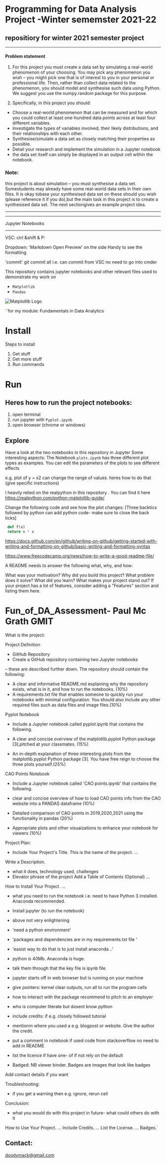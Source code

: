 # Programming for Data Analysis Project -Winter sememster 2021-22

## repositiory  for winter 2021 semester project
---



#### Problem statement

1. For this project you must create a data set by simulating a real-world phenomenon of
your choosing. You may pick any phenomenon you wish – you might pick one that is
of interest to you in your personal or professional life. Then, rather than collect data
related to the phenomenon, you should model and synthesise such data using Python.
We suggest you use the numpy.random package for this purpose.

2. Specifically, in this project you should:

- Choose a real-world phenomenon that can be measured and for which you could
collect at least one-hundred data points across at least four different variables.
- Investigate the types of variables involved, their likely distributions, and their
relationships with each other.
- Synthesise/simulate a data set as closely matching their properties as possible.
- Detail your research and implement the simulation in a Jupyter notebook
- the data set itself can simply be displayed in an output cell within the notebook.

### Note:
 this project is about simulation – you must synthesise a data set. Somestudents may already have some real-world data sets in their own files. It is okay tobase your synthesised data set on these should you wish (please reference it if you do),but the main task in this project is to create a synthesised data set. The next sectiongives an example project idea.

---
---

 Jupyter Notebooks
***

 VSC: 
 ctrl &shift & P: 

 Dropdown: 'Markdown Open Preview' on the side
 Handy to see the formatting

 'commit'  git commit all  i.e.  can commit from VSC no need to go into cmder


This repository contains jupyter notebooks and other relevant files used to demonstrate my work on
- ``Matplotlib``
- ``Pandas``


![Matplotlib Logo](https://upload.wikimedia.org/wikipedia/en/thumb/5/56/Matplotlib_logo.svg/300px-Matplotlib_logo.svg.png)


 ``for my module: 
 Fundamentals in Data Analytics


# Install
Steps to install

1. Get stuff
2. Get more stuff
3. Run commands

# Run

## Heres how to run the project notebooks:

1. open terminal 
2. run jupyter with ``Pyplot.ipynb``
3. open browser (chrome or windows)

## Explore 

Have a look at the two notebooks in this repository in Jupyter
Some interesting aspects:
The Notebook `plots.ipynb` has three different plot types as examples. You can edit the psrameters of the plots to see different effects

e.g. plot of y = x2 can change the range of values.
 heres how to do that (give specific instructions)

 I heavily relied on the realpython  in this repository .  You can find it here 
 https://realpython.com/python-matplotlib-guide/

 Change the following code and see how the plot changes:
 [Three backtics followed by python can add python code- make sure to close the back ticks]
```python
 def f(x)
 return x * x
 ```



https://docs.github.com/en/github/writing-on-github/getting-started-with-writing-and-formatting-on-github/basic-writing-and-formatting-syntax

https://www.freecodecamp.org/news/how-to-write-a-good-readme-file/


A README needs to answer the following what, why, and how:

What was your motivation?
Why did you build this project?
What problem does it solve?
What did you learn?
What makes your project stand out? If your project has a lot of features, consider adding a "Features" section and listing them here.

# Fun_of_DA_Assessment- Paul Mc Grath GMIT

What is the project:


Project Definition
- GitHub Repository
- Create a GitHub repository containing two Jupyter notebooks

– these are described further down. The repository should contain the following:

- A clear and informative README.md explaining why the repository exists, what is in it, and how to run the notebooks. (10%)
- A requirements.txt file that enables someone to quickly run your notebooks with minimal configuration. You should also include any other required files such as data files and image files.(10%)

Pyplot Notebook
- Include a Jupyter notebook called pyplot.ipynb that contains the following.

- A clear and concise overview of the matplotlib.pyplot Python package [3],pitched at your classmates. (15%)
- An in-depth explanation of three interesting plots from the matplotlib.pyplot Python package [3]. You have free reign to choose the three plots yourself.(25%)


CAO Points Notebook
- Include a Jupyter notebook called 'CAO points.ipynb' that contains the following.

 - clear and concise overview of how to load CAO points info from the CAO website into a PANDAS dataframe (10%)
 - Detailed comparison of CAO points in 2019,2020,2021 using the functionality in pandas (20%)
 - Appropriate plots and other visuaizations to enhance your notebook for viewers (10%)
 
 Project Plan:
 
- Include Your Project's Title. This is the name of the project. ...

Write a Description.   
- what it does, technology used, challenges
- Elevator phrase of the project
Add a Table of Contents (Optional) ...

How to Install Your Project. ...
- what you need to run the notebook i.e. need to have Python 3 installed.  Anaconda recommended.
- Install jupyter (to run the notebook)
- above not very enlightening
- 'need a python environment'
- 'packages and dependencies are in my requirements.txt file '
- 'easist way to do that is to just install anaconda ..'
- python is 40Mb. Anaconda is huge.
- talk them through that the key file is ipynb file.
- jupyter starts off in web browser but is running on your machine
- give pointers:  kernel clear outputs, run all to run the program cells
- how to interact with the package recommend to pitch to an employer
- who is computer literate but dosent know python

- include credits: if e.g. closely followed tutorial
- mentionm where you used a e.g. blogpost or website.  Give the author the credit.
- put a comment in notebook if used code from stackoverflow no need to add in README

- list the licence if have one- of if not rely on the default

- Badged: NB viewer  binder.  Badges are images that look like badges

Add contact details if you want

Troubleshooting:
- if you get a warning then e.g. ignore, rerun cell

Conclusion:
- what you would do with this project in future- what could others do with it

How to Use Your Project. ...
Include Credits. ...
List the License. ...
Badges.`

## Contact: 

[doodymack@gmail.com](mailto:doodymack@gmail.com)
